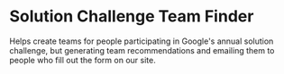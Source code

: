 # Solution Challenge Team Finder
Helps create teams for people participating in Google's annual solution challenge, but generating team recommendations and emailing them to people who fill out the form on our site.
